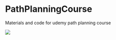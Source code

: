 # PathPlanningCourse

Materials and code for udemy path planning course

<img src="/home/kaushik/Pictures/Astarsearch.png">